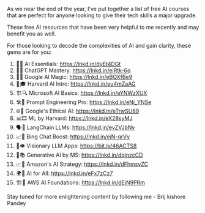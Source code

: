 As we near the end of the year, I've put together a list of free AI courses that are perfect for anyone looking to give their tech skills a major upgrade. 

These free AI resources that have been very helpful to me recently and may benefit you as well.

For those looking to decode the complexities of AI and gain clarity, these gems are for you:

 1. 🤖📘 AI Essentials: https://lnkd.in/dyEt4DGt
 2. 💬🧠 ChatGPT Mastery: https://lnkd.in/eiRtk-6q
 3. 🎨✨ Google AI Magic: https://lnkd.in/eBQXfBe9
 4. 🐍🎓 Harvard AI Intro: https://lnkd.in/eu4mZaAG
 5. 🏗️🔍 Microsoft AI Basics: https://lnkd.in/eYNWzXUX
 6. 🛠️🚀 Prompt Engineering Pro: https://lnkd.in/eNi_YNSe
 7. 🌐🧬 Google's Ethical AI: https://lnkd.in/eTrwSU89
 8. 📊🎞️ ML by Harvard: https://lnkd.in/eX28syMJ
 9. 🗣️🔗 LangChain LLMs: https://lnkd.in/evZVJbNy
10. 📈💼 Bing Chat Boost: https://lnkd.in/ejN-qrVy
11. 🧠👁️ Visionary LLM Apps: https://bit.ly/46ACTS8
12. 🌟📚 Generative AI by MS: https://lnkd.in/dqjnzcCD
13. 📈🤖 Amazon's AI Strategy: https://lnkd.in/dFhmsvZC
14. 🌍🤖 AI for All: https://lnkd.in/eFx7zCz7
15. 🏗️🧠 AWS AI Foundations: https://lnkd.in/dEjN9PRm

Stay tuned for more enlightening content by following me - Brij kishore Pandey
